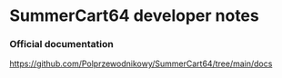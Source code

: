 # SummerCart64 developer notes

### Official documentation

https://github.com/Polprzewodnikowy/SummerCart64/tree/main/docs
